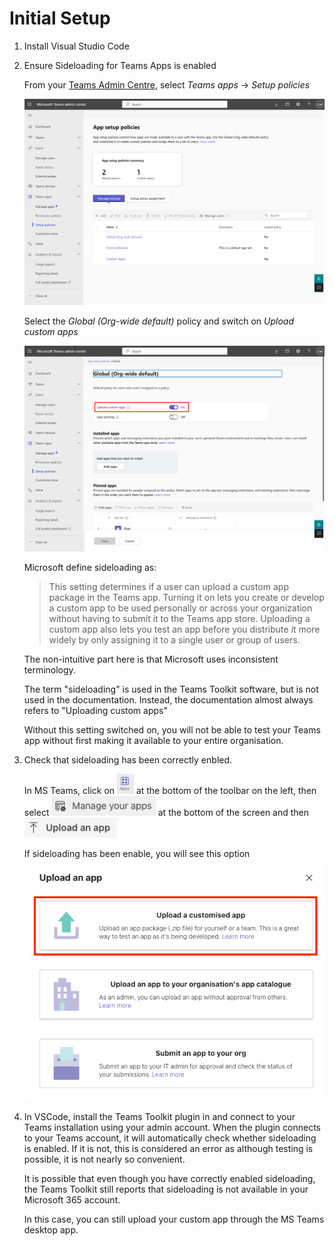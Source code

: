 # Initial Setup

1. Install Visual Studio Code
1. Ensure Sideloading for Teams Apps is enabled

   From your [Teams Admin Centre](https://admin.teams.microsoft.com/), select *Teams apps* &rarr; *Setup policies*

   ![Teams Setup Policies](../img/teams_setup_policies.png)

   Select the *Global (Org-wide default)* policy and switch on *Upload custom apps*

   ![Upload custom apps](../img/upload_custom_apps.png)

   Microsoft define sideloading as:

   > This setting determines if a user can upload a custom app package in the Teams app. Turning it on lets you create or develop a custom app to be used personally or across your organization without having to submit it to the Teams app store. Uploading a custom app also lets you test an app before you distribute it more widely by only assigning it to a single user or group of users.

   The non-intuitive part here is that Microsoft uses inconsistent terminology.

   The term "sideloading" is used in the Teams Toolkit software, but is not used in the documentation.
   Instead, the documentation almost always refers to "Uploading custom apps"

   Without this setting switched on, you will not be able to test your Teams app without first making it available to your entire organisation.

2. Check that sideloading has been correctly enbled.

   In MS Teams, click on <img src="../img/icon_apps.png" height="32" /> at the bottom of the toolbar on the left, then select <img src="../img/icon_manage_your_apps.png" height="32" /> at the bottom of the screen and then <img src="../img/icon_upload_an_app.png" height="32" />

   If sideloading has been enable, you will see this option ![Upload customised app](../img/upload_customised_app.png)

3. In VSCode, install the Teams Toolkit plugin in and connect to your Teams installation using your admin account.
   When the plugin connects to your Teams account, it will automatically check whether sideloading is enabled.
   If it is not, this is considered an error as although testing is possible, it is not nearly so convenient.

   It is possible that even though you have correctly enabled sideloading, the Teams Toolkit still reports that sideloading is not available in your Microsoft 365 account.

   In this case, you can still upload your custom app through the MS Teams desktop app.
